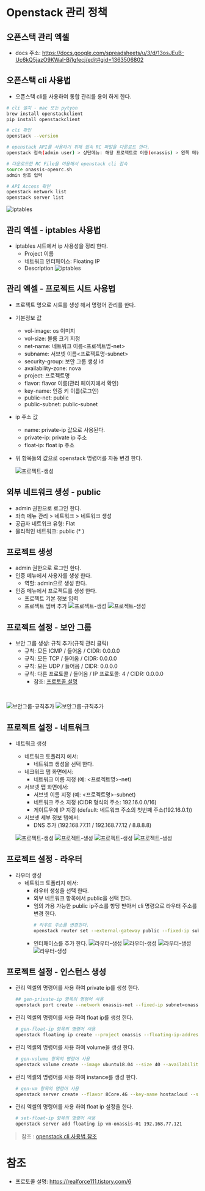 # Openstack 관리 정책

## 오픈스택 관리 엑셀
- docs 주소: https://docs.google.com/spreadsheets/u/3/d/13osJEuB-Uc6kQ5jazO9KWaI-Bj1gfecj/edit#gid=1363506802

## 오픈스택 cli 사용법
- 오픈스택 cli를 사용하여 통합 관리를 용이 하게 한다.
```sh
# cli 설치 - mac 또는 pytyon
brew install openstackclient
pip install openstackclient

# cli 확인
openstack --version 

# openstack API를 사용하기 위해 접속 RC 파일을 다룬로드 한다.
openstack 접속(admin user) > 상단메뉴: 해당 프로젝트로 이동(onassis) > 왼쪽 메뉴: Project > API Acess 클릭 > Download OpenStack RC File 선택

# 다운로드한 RC File을 이용해서 openstack cli 접속
source onassis-openrc.sh
admin 암호 입력

# API Access 확인
openstack network list
openstack server list

```
  ![iptables](./images/openstack-cli.png)

## 관리 엑셀 - iptables 사용법
- iptables 시트에서 ip 사용성을 정리 한다.
  - Project 이름
  - 네트워크 인터페이스: Floating IP
  - Description
  ![iptables](./images/iptables.png)

## 관리 엑셀 - 프로젝트 시트 사용법
- 프로젝트 명으로 시트를 생성 해서 명령어 관리를 한다.
- 기본정보 값
  - vol-image: os 이미지
  - vol-size: 볼륨 크기 지정
  - net-name:	네트워크 이름<프로젝트명-net>
  - subname:	서브넷 이름<프로젝트명-subnet>
  - security-group: 보안 그룹 생성 id
  - availability-zone: nova
  - project: 프로젝트명
  - flavor: flavor 이름(관리 페이지에서 확인)
  - key-name: 인증 키 이름(로그인)
  - public-net:	public
  - public-subnet:	public-subnet
- ip 주소 값
  - name: private-ip 값으로 사용된다.
  - private-ip: private ip 주소
  - float-ip: float ip 주소
- 위 항목들의 값으로 openstack 명령어를 자동 변경 한다.
  
  ![프로젝트-생성](./images/project-cli.png)

## 외부 네트워크 생성 - public
- admin 권한으로 로그인 한다.
- 좌측 메뉴 관리 > 네트워크 > 네트워크 생성
- 공급자 네트워크 유형: Flat
- 물리적인 네트워크: public (* )

## 프로젝트 생성
- admin 권한으로 로그인 한다.
- 인증 메뉴에서 사용자를 생성 한다.
  - 역할: admin으로 생성 한다.
- 인증 메뉴에서 프로젝트를 생성 한다.
  - 프로젝트 기본 정보 입력
  - 프로젝트 멤버 추가
  ![프로젝트-생성](./images/create-user.png)
  ![프로젝트-생성](./images/create-project.png)

## 프로젝트 설정 - 보안 그룹
- 보안 그룹 생성: 규칙 추가(규칙 관리 클릭)
  - 규칙: 모든 ICMP / 들어옴 / CIDR: 0.0.0.0
  - 규칙: 모든 TCP / 들어옴 / CIDR: 0.0.0.0
  - 규칙: 모든 UDP / 들어옴 / CIDR: 0.0.0.0
  - 규칙: 다른 프로토콜 / 들어옴 / IP 프로토콜: 4 / CIDR: 0.0.0.0
    - 참조: [프로토콜 설명](https://realforce111.tistory.com/6)
  
<br/>

  ![보안그룹-규칙추가](./images/create-security-group-01.png)
  ![보안그룹-규칙추가](./images/create-security-group-02.png)

## 프로젝트 설정 - 네트워크
- 네트워크 생성
  - 네트워크 토폴리지 에서:
    - 네트워크 생성을 선택 한다.
  - 네크워크 탭 화면에서:
    - 네트워크 이름 지정 (예: <프로젝트명>-net)
  - 서브넷 탭 화면에서:
    - 서브넷 이름 지정 (예: <프로젝트명>-subnet)
    - 네트워크 주소 지정 (CIDR 형식의 주소: 192.16.0.0/16)
    - 게이트우에 IP 지겅 (default: 네트워크 주소의 첫번째 주소(192.16.0.1))
  - 서브넷 세부 정보 탭에서:
    - DNS 추가 (192.168.77.11 / 192.168.77.12 / 8.8.8.8)
  
  ![프로젝트-생성](./images/create-network.png)
  ![프로젝트-생성](./images/create-network-01.png)
  ![프로젝트-생성](./images/create-network-02.png)
  ![프로젝트-생성](./images/create-network-03.png)

## 프로젝트 설정 - 라우터
- 라우터 생성
  - 네트워크 토폴리지 에서:
    - 라우터 생성을 선택 한다.
    - 외부 네트워크 항목에서 public을 선택 한다.
    - 임의 가용 가능한 public ip주소를 항당 받아서 cli 명령으로 라우터 주소를 변경 한다.
      ```sh
      # 라우트 주소를 변경한다.
      openstack router set --external-gateway public --fixed-ip subnet=public-subnet,ip-address=192.168.77.120 onassis-router
      ```
    - 인터패이스를 추가 한다.
  ![라우터-생성](./images/create-router.png)
  ![라우터-생성](./images/create-router-01.png)
  ![라우터-생성](./images/create-router-02.png)
  ![라우터-생성](./images/create-router-03.png)

## 프로젝트 설정 - 인스턴스 생성
- 관리 엑셀의 명령어를 사용 하여 private ip를 생성 한다.
  ```sh
  ## gen-private-ip 항목의 명령어 사용
  openstack port create --network onassis-net --fixed-ip subnet=onassis-subnet,ip-address=172.16.0.121 pri-ip-onassis-01
  ```
- 관리 엑셀의 명령어를 사용 하여 float ip를 생성 한다.
  ```sh
  # gen-float-ip 항목의 명령어 사용
  openstack floating ip create --project onassis --floating-ip-address 192.168.77.121 --subnet public-subnet public 
  ```
- 관리 엑셀의 명령어를 사용 하여 volume을 생성 한다.
  ```sh
  # gen-volume 항목의 명령어 사용
  openstack volume create --image ubuntu18.04 --size 40 --availability-zone nova vol-onassis-01
  ```
- 관리 엑셀의 명령어를 사용 하여 instance를 생성 한다.
  ```sh
  # gen-vm 항목의 명령어 사용
  openstack server create --flavor 8Core.4G --key-name hostacloud --security-group 89303e64-981e-41ab-92c1-f9d86a197cdd --port pri-ip-onassis-01 --volume vol-onassis-01 vm-onassis-01
  ```
- 관리 엑셀의 명령어를 사용 하여 float ip 설정을 한다.
  ```sh
  # set-float-ip 항목의 명령어 사용
  openstack server add floating ip vm-onassis-01 192.168.77.121
  ```

> 참조 : [openstack cli 사용법 참조](#오픈스택-cli-사용법)

# 참조 
- 프로토콜 설명: https://realforce111.tistory.com/6